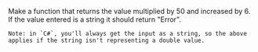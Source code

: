 Make a function that returns the value multiplied by 50 and increased by 6. If the value entered is a string it should return "Error".

```if:csharp
Note: in `C#`, you'll always get the input as a string, so the above applies if the string isn't representing a double value.
```